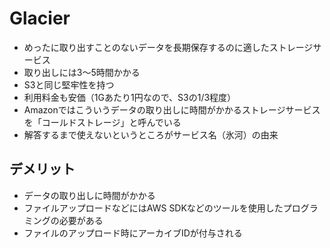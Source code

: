# Glacier

- めったに取り出すことのないデータを長期保存するのに適したストレージサービス
- 取り出しには3〜5時間かかる
- S3と同じ堅牢性を持つ
- 利用料金も安価（1Gあたり1円なので、S3の1/3程度）
- Amazonではこういうデータの取り出しに時間がかかるストレージサービスを「コールドストレージ」と呼んでいる
- 解答するまで使えないというところがサービス名（氷河）の由来

## デメリット

- データの取り出しに時間がかかる
- ファイルアップロードなどにはAWS SDKなどのツールを使用したプログラミングの必要がある
- ファイルのアップロード時にアーカイブIDが付与される

